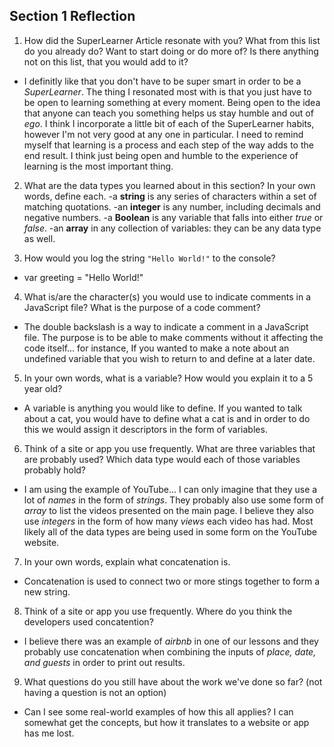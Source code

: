 ## Section 1 Reflection

1. How did the SuperLearner Article resonate with you? What from this list do you already do? Want to start doing or do more of? Is there anything not on this list, that you would add to it?
- I definitly like that you don't have to be super smart in order to be a *SuperLearner*. The thing I resonated most with is that you just have to be open to learning something at every moment. Being open to the idea that anyone can teach you something helps us stay humble and out of *ego*. I think I incorporate a little bit of each of the SuperLearner habits, however I'm not very good at any one in particular. I need to remind myself that learning is a process and each step of the way adds to the end result. I think just being open and humble to the experience of learning is the most important thing.    

2. What are the data types you learned about in this section? In your own words, define each.
  -a **string** is any series of characters within a set of matching quotations.
  -an **integer** is any number, including decimals and negative numbers.
  -a **Boolean** is any variable that falls into either *true* or *false*.
  -an **array** in any collection of variables: they can be any data type as well.

3. How would you log the string `"Hello World!"` to the console?
- var greeting = "Hello World!"

4. What is/are the character(s) you would use to indicate comments in a JavaScript file? What is the purpose of a code comment?
- The double backslash is a way to indicate a comment in a JavaScript file. The purpose is to be able to make comments without it affecting the code itself... for instance, If you wanted to make a note about an undefined variable that you wish to return to and define at a later date.

5. In your own words, what is a variable? How would you explain it to a 5 year old?
- A variable is anything you would like to define. If you wanted to talk about a cat, you would have to define what a cat is and in order to do this we would assign it descriptors in the form of variables.

6. Think of a site or app you use frequently. What are three variables that are probably used? Which data type would each of those variables probably hold?
- I am using the example of YouTube... I can only imagine that they use a lot of *names* in the form of *strings*. They probably also use some form of *array* to list the videos presented on the main page. I believe they also use *integers* in the form of how many *views* each video has had. Most likely all of the data types are being used in some form on the YouTube website.

7. In your own words, explain what concatenation is.
- Concatenation is used to connect two or more stings together to form a new string.

8. Think of a site or app you use frequently. Where do you think the developers used concatention?
- I believe there was an example of *airbnb* in one of our lessons and they probably use concatenation when combining the inputs of *place, date, and guests* in order to print out results.   

9. What questions do you still have about the work we've done so far? (not having a question is not an option)
- Can I see some real-world examples of how this all applies? I can somewhat get the concepts, but how it translates to a website or app has me lost.   

